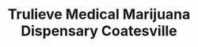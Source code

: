 ---
title: "Trulieve Medical Marijuana Dispensary Coatesville"
url: /coatesville/trulieve-medical-marijuana-dispensary-coatesville/
shop: cannabis
---